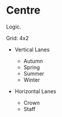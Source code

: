 # Centre

Logic.

Grid: 4x2

* Vertical Lanes
    - Autumn
    - Spring
    - Summer
    - Winter

* Horizontal Lanes
    - Crown
    - Staff
